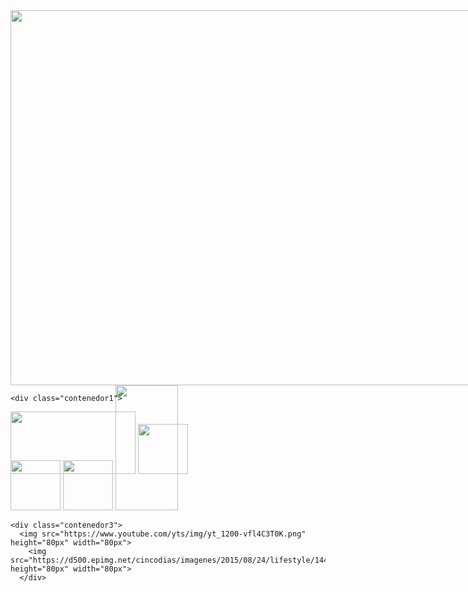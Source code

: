 <html>
  <head>
    <tittle></tittle>
 <style>
   .contenedor{
   text-aling: center;
   background: Image;
   border: 2px;
   height: 600px;
   width: 1000px;
   float: left;
   }
    .contenedor1{
   text-aling: center;
   background: whrite;
   border: 2px solid black;
   height: 300px;
   width: 250px;
   float: left;
   }
    .contenedor2{
   text-aling: center;
   background: whrite;
   border: 2px solid black;
   height: 300px;
   width: 250px;
   float: center;
   }
    .contenedor3{
   text-aling: center;
   background: whrite;
   border: 2px solid black;
   height: 300px;
   width: 250px;
   float: right;
   }
    </style>
  </head>
  <body>
    <div class="contenedor">
        <img src="https://image.freepik.com/foto-gratis/viejo-grunge-fondo-negro-gris_74190-2032.jpg" height="600" width="1000">
   
    <div class="contenedor1">
  <img src="https://66.media.tumblr.com/958c5daab6054c651fe26cc5f741ce02/tumblr_mhg36htcr61qhr3m2o1_400.jpg" height="100px" width="200px">
<img src="https://images.immediate.co.uk/volatile/sites/3/2017/06/97418.jpg?quality=90&resize=620,413" height="80px" width="80px">
   </div>
   
    <div class="contenedor2">
  <img src="https://static.wixstatic.com/media/b6812f_1e68766f2ff44bae9f3df342675f6204~mv2.png" height="80px" width="80px"> 
  <img src="https://www.facebook.com/images/fb_icon_325x325.png" height="80px" width="80px"> 
  <img src="https://cdn.images.express.co.uk/img/dynamic/59/590x/Gmail-Hotmail-and-Yahoo-How-to-set-up-a-FREE-email-account-Are-all-emails-free-1003636.jpg?r=1534326633778" height="200px" width="100px">
   </div>
  
    <div class="contenedor3">
      <img src="https://www.youtube.com/yts/img/yt_1200-vfl4C3T0K.png" height="80px" width="80px">
        <img src="https://d500.epimg.net/cincodias/imagenes/2015/08/24/lifestyle/1440420274_400517_1440420311_noticia_normal.jpg" height="80px" width="80px">
      </div>
    
